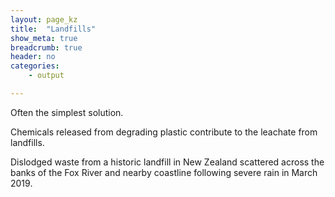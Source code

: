 ```yaml
---
layout: page_kz
title:  "Landfills"
show_meta: true
breadcrumb: true
header: no
categories:
    - output

---
```


Often the simplest solution.

Chemicals released from degrading plastic contribute to the leachate from landfills.

Dislodged waste from a historic landfill in New Zealand scattered across the banks of the Fox River and nearby coastline following severe rain in March 2019.

